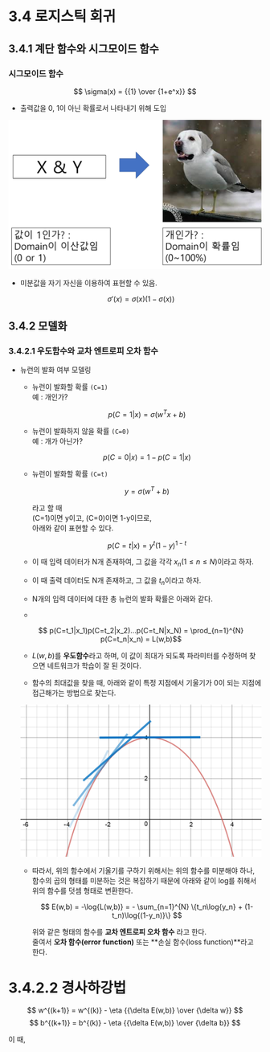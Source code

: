 # 3.4 로지스틱 회귀
## 3.4.1 계단 함수와 시그모이드 함수

### 시그모이드 함수
$$ \sigma(x) = {{1} \over {1+e^x}} $$

- 출력값을 0, 1이 아닌 확률로서 나타내기 위해 도입

![3.4.1](image/1.png)

- 미분값을 자기 자신을 이용하여 표현할 수 있음.
  
  $$ \sigma'(x) = \sigma(x)(1-\sigma(x)) $$

## 3.4.2 모델화

### 3.4.2.1 우도함수와 교차 엔트로피 오차 함수

- 뉴런의 발화 여부 모델링
  - 뉴런이 발화할 확률 `(C=1)`  
  예 : 개인가?

    $$ p(C=1|x) = \sigma(w^{T}x+b) $$

  - 뉴런이 발화하지 않을 확률 `(C=0)`  
  예 : 개가 아닌가?

     $$ p(C=0|x) = 1 - p(C=1|x) $$

  - 뉴런이 발화할 확률 `(C=t)`
  
      $$ y = \sigma (w^{T}+b) $$

      라고 할 때  
      (C=1)이면 y이고, (C=0)이면 1-y이므로,  
      아래와 같이 표현할 수 있다.

      $$p(C=t|x) = y^{t}(1-y)^{1-t} $$

  - 이 때 입력 데이터가 N개 존재하여, 그 값을 각각 $x_{n} (1 \leq n \leq N)$이라고 하자.
  - 이 때 출력 데이터도 N개 존재하고, 그 값을 $t_{n}$이라고 하자.
  - N개의 입력 데이터에 대한 총 뉴런의 발화 확률은 아래와 같다.
  - 
  $$ p(C=t_1|x_1)p(C=t_2|x_2)...p(C=t_N|x_N) = \prod_{n=1}^{N} p(C=t_n|x_n) = L(w,b)$$

  - $L(w,b)$를 **우도함수**라고 하며, 이 값이 최대가 되도록 파라미터를 수정하며 찾으면 네트워크가 학습이 잘 된 것이다.
 
  - 함수의 최대값을 찾을 때, 아래와 같이 특정 지점에서 기울기가 0이 되는 지점에 접근해가는 방법으로 찾는다.
   
  ![2](image/2.png)

  - 따라서, 위의 함수에서 기울기를 구하기 위해서는 위의 함수를 미분해야 하나, 함수의 곱의 형태를 미분하는 것은 복잡하기 때문에 아래와 같이 log를 취해서 위의 함수를 덧셈 형태로 변환한다.

    $$ E(w,b) = -\log{L(w,b)} = - \sum_{n=1}^{N} \{t_n\log{y_n} + (1-t_n)\log{(1-y_n)}\} $$

    위와 같은 형태의 함수를 **교차 엔트로피 오차 함수** 라고 한다.  
    줄여서 **오차 함수(error function)** 또는 **손실 함수(loss function)**라고 한다.

# 3.4.2.2 경사하강법

$$ w^{(k+1)} = w^{(k)} - \eta {{\delta E(w,b)} \over {\delta w}} $$
$$ b^{(k+1)} = b^{(k)} - \eta {{\delta E(w,b)} \over {\delta b}} $$

이 때, 